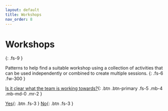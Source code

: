 ```yaml
---
layout: default
title: Workshops
nav_order: 8
---
```


# Workshops
{: .fs-9 }

Patterns to help find a suitable workshop using a collection of activities that can be used independently or combined to create multiple sessions.
{: .fs-6 .fw-300 }


[Is it clear what the team is working towards?](){: .btn .btn-primary .fs-5 .mb-4 .mb-md-0 .mr-2 }

[Yes](https://iamjackreed.github.io/psm/docs/workshops/is-the-biggest-problem-known?/){: .btn .fs-3 }
[No](https://iamjackreed.github.io/psm/docs/workshops/goals/){: .btn .fs-3 }

